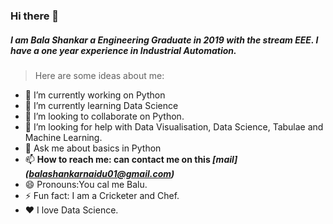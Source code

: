 ### Hi there 👋


##### I am Bala Shankar a Engineering Graduate in 2019 with the stream EEE. I have a one year experience in Industrial Automation. 

> Here are some ideas about me:

- 🔭 I’m currently working on Python
- 🌱 I’m currently learning  Data Science
- 👯 I’m looking to collaborate on Python.
- 🤔 I’m looking for help with Data Visualisation, Data Science, Tabulae and Machine Learning.
- 💬 Ask me about basics in Python
- 📫 **How to reach me: can contact me on this *[mail] (<a href="mailto:balashankarnaidu01@gmail.com">balashankarnaidu01@gmail.com</a>)***
- 😄 Pronouns:You cal me Balu.
- ⚡ Fun fact: I am a Cricketer and Chef.
- :heart: I love Data Science.

